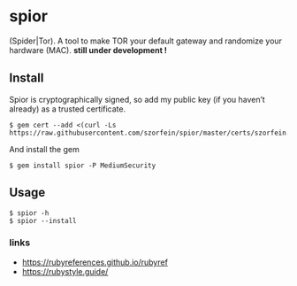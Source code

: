 # spior
(Spider|Tor). A tool to make TOR your default gateway and randomize your hardware (MAC). 
**still under development !**

## Install
Spior is cryptographically signed, so add my public key (if you haven’t already) as a trusted certificate.

    $ gem cert --add <(curl -Ls https://raw.githubusercontent.com/szorfein/spior/master/certs/szorfein.pem)

And install the gem

    $ gem install spior -P MediumSecurity

## Usage

    $ spior -h
    $ spior --install

### links
+ https://rubyreferences.github.io/rubyref
+ https://rubystyle.guide/